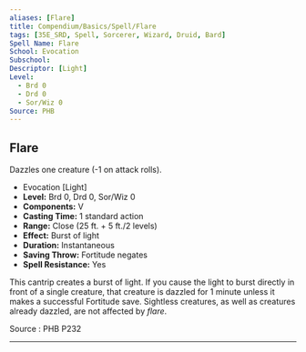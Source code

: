 ```yaml
---
aliases: [Flare]
title: Compendium/Basics/Spell/Flare
tags: [35E_SRD, Spell, Sorcerer, Wizard, Druid, Bard]
Spell Name: Flare
School: Evocation
Subschool: 
Descriptor: [Light]
Level:
  - Brd 0
  - Drd 0
  - Sor/Wiz 0
Source: PHB
---
```



## Flare

Dazzles one creature (-1 on attack rolls).

*   Evocation [Light]
*   **Level:** Brd 0, Drd 0, Sor/Wiz 0
*   **Components:** V
*   **Casting Time:** 1 standard action
*   **Range:** Close (25 ft. + 5 ft./2 levels)
*   **Effect:** Burst of light
*   **Duration:** Instantaneous
*   **Saving Throw:** Fortitude negates
*   **Spell Resistance:** Yes

<p>This cantrip creates a burst of light. If you cause the light to burst directly in front of a single creature, that creature is dazzled for 1 minute unless it makes a successful Fortitude save. Sightless creatures, as well as creatures already dazzled, are not affected by <i>flare</i>.</p>

Source : PHB P232

---
